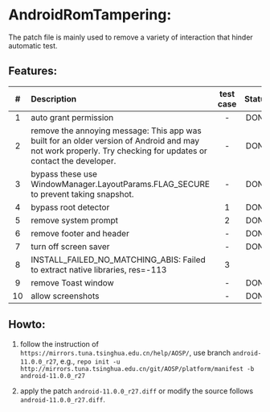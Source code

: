 # AndroidRomTampering:

The patch file is mainly used to remove 
a variety of interaction that hinder automatic test.

## Features:

| # | Description |  test case   | Status |
| :----: |  :----  |  :----:  | :----: |
|1| auto grant permission | - | DONE |
|2| remove the annoying message: This app was built for an older version of Android and may not work properly. Try checking for updates or contact the developer. | - | DONE |
|3| bypass these use WindowManager.LayoutParams.FLAG_SECURE to prevent taking snapshot. | - | DONE |
|4| bypass root detector | 1 | DONE |
|5| remove system prompt | 2 | DONE |
|6| remove footer and header | - | DONE |
|7| turn off screen saver | - | DONE |
|8| INSTALL_FAILED_NO_MATCHING_ABIS: Failed to extract native libraries, res=-113 | 3 | |
|9| remove Toast window | - | DONE |
|10| allow screenshots | - | DONE |

## Howto: 

1. follow the instruction of `https://mirrors.tuna.tsinghua.edu.cn/help/AOSP/`, use branch `android-11.0.0_r27`, e.g., `repo init -u http://mirrors.tuna.tsinghua.edu.cn/git/AOSP/platform/manifest -b android-11.0.0_r27`

2. apply the patch `android-11.0.0_r27.diff` or modify the source follows `android-11.0.0_r27.diff`.
